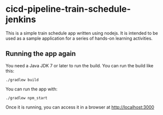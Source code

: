 # cicd-pipeline-train-schedule-jenkins

This is a simple train schedule app written using nodejs. It is intended to be used as a sample application for a series of hands-on learning activities.

## Running the app again

You need a Java JDK 7 or later to run the build. You can run the build like this:

    ./gradlew build

You can run the app with:

    ./gradlew npm_start

Once it is running, you can access it in a browser at [http://localhost:3000](http://localhost:3000)
